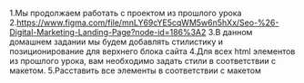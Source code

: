 1.Мы продолжаем работать с проектом из прошлого урока 
2.https://www.figma.com/file/mnLY69cYE5cqWM5w6n5hXx/Seo-%26-Digital-Marketing-Landing-Page?node-id=186%3A2 
3.В данном домашнем задании мы будем добавлять стилистику и позиционирование для верхнего блока сайта
4.Для всех html элементов из прошлого урока, вам необходимо задать стили в соответствии с макетом. 
5.Расставить все элементы в соответствии с макетом
